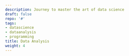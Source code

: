 ```yaml
---
description: Journey to master the art of data science 
draft: false
repo: '#'
tags:
- datascience
- dataanalysis
- programming
title: Data Analysis
weight: 4
---
```

